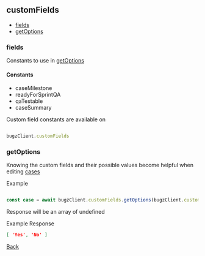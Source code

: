 ## customFields

* [fields](#fields)
* [getOptions](#getOptions)

### fields

Constants to use in [getOptions](#getoptions)

#### Constants
* caseMilestone 
* readyForSprintQA
* qaTestable
* caseSummary

Custom field constants are available on

```js

bugzClient.customFields

```


### getOptions

Knowing the custom fields and their possible values become helpful when editing [cases](./cases.md)

Example

```js

const case = await bugzClient.customFields.getOptions(bugzClient.customFields.qaTestable);

```

Response will be an array of undefined

Example Response

```json
[ 'Yes', 'No' ]
```

[Back](../readme.md)